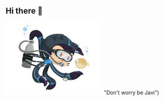 ## Hi there 👋
![Javi](https://github.com/JavierITBGitHub/JavierITBGitHub/blob/main/octoCatDive.jpeg) "Don't worry be Javi")


<!--
**JavierITBGitHub/JavierITBGitHub** is a ✨ _special_ ✨ repository because its `README.md` (this file) appears on your GitHub profile.
Here are some ideas to get you started:

- 🔭 I’m currently working on ... 
- 🌱 I’m currently learning ... all
- 👯 I’m looking to collaborate on ...
- 🤔 I’m looking for help with ...
- 💬 Ask me about ...
- 📫 How to reach me: ...
- 😄 Pronouns: ...
- ⚡ Fun fact: ...
-->
